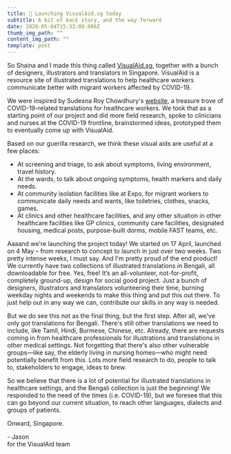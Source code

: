 ```yaml
---
title: 🚀 Launching VisualAid.sg today
subtitle: A bit of back story, and the way forward
date: 2020-05-04T15:33:09.006Z
thumb_img_path: ""
content_img_path: ""
template: post
---
```

So Shaina and I made this thing called [VisualAid.sg](https://visualaid.sg/), together with a bunch of designers, illustrators and translators in Singapore. VisualAid is a resource site of illustrated translations to help healthcare workers communicate better with migrant workers affected by COVID-19.

We were inspired by Sudesna Roy Chowdhury's <a href="https://sudesnaroychowdhury.wixsite.com/covid" target="_blank" rel="noopener">website</a>, a treasure trove of COVID-19-related translations for healthcare workers. We took that as a starting point of our project and did more field research, spoke to clinicians and nurses at the COVID-19 frontline, brainstormed ideas, prototyped them to eventually come up with VisualAid.

Based on our guerilla research, we think these visual aids are useful at a few places:

* At screening and triage, to ask about symptoms, living environment, travel history.
* At the wards, to talk about ongoing symptoms, health markers and daily needs.
* At community isolation facilities like at Expo, for migrant workers to communicate daily needs and wants, like toiletries, clothes, snacks, games.
* At clinics and other healthcare facilities, and any other situation in other healthcare facilities like GP clinics, community care facilities, designated housing, medical posts, purpose-built dorms, mobile FAST teams, etc.

Aaaand we're launching the project today! We started on 17 April, launched on 4 May – from research to concept to launch in just over two weeks. Two pretty intense weeks, I must say. And I'm pretty proud of the end product! We currently have two collections of illustrated translations in Bengali, all downloadable for free. Yes, free! It’s an all-volunteer, not-for-profit, completely ground-up, design for social good project. Just a bunch of designers, illustrators and translators volunteering their time, burning weekday nights and weekends to make this thing and put this out there. To just help out in any way we can, contribute our skills in any way is needed.

But we do see this not as the final thing, but the first step. After all, we've only got translations for Bengali. There's still other translations we need to include, like Tamil, Hindi, Burmese, Chinese, etc. Already, there are requests coming in from healthcare professionals for illustrations and translations in other medical settings. Not forgetting that there's also other vulnerable groups—like say, the elderly living in nursing homes—who might need potentially benefit from this. Lots more field research to do, people to talk to, stakeholders to engage, ideas to brew.

So we believe that there is a lot of potential for illustrated translations in healthcare settings, and the Bengali collection is just the beginning! We responded to the need of the times (i.e. COVID-19), but we foresee that this can go beyond our current situation, to reach other languages, dialects and groups of patients.

Onward, Singapore.

\- Jason\
for the VisualAid team